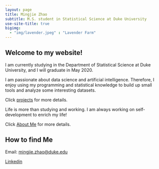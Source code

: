 ```yaml
---
layout: page
title: Mingjie Zhao
subtitle: M.S. student in Statistical Science at Duke University
use-site-title: true
bigimg:
  - "img/lavender.jpeg" : "Lavender Farm"
---
```


## Welcome to my website!

I am currently studying in the Department of Statistical Science at Duke University, and I will graduate in May 2020. 

I am passionate about data science and artificial intelligence. Therefore, I enjoy using my programming and statistical knowledge to build up small tools and analyze some interesting datasets.

Click [projects](https://mingjiezhao.github.io/projects/) for more details.

Life is more than studying and working. I am always working on self-development to enrich my life!

Click [About Me](https://mingjiezhao.github.io/aboutme/) for more details.

## How to find Me

Email: mingjie.zhao@duke.edu

[Linkedin](https://www.linkedin.com/in/mingjiezhao/)
